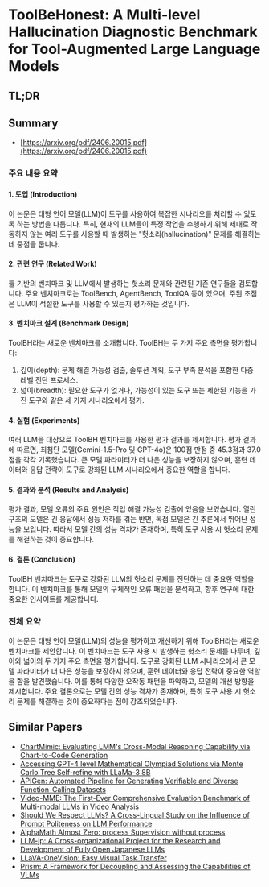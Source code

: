 # ToolBeHonest: A Multi-level Hallucination Diagnostic Benchmark for Tool-Augmented Large Language Models
## TL;DR
## Summary
- [https://arxiv.org/pdf/2406.20015.pdf](https://arxiv.org/pdf/2406.20015.pdf)

### 주요 내용 요약

#### 1. 도입 (Introduction)
이 논문은 대형 언어 모델(LLM)이 도구를 사용하여 복잡한 시나리오를 처리할 수 있도록 하는 방법을 다룹니다. 특히, 현재의 LLM들이 특정 작업을 수행하기 위해 제대로 작동하지 않는 여러 도구를 사용할 때 발생하는 "헛소리(hallucination)" 문제를 해결하는 데 중점을 둡니다.

#### 2. 관련 연구 (Related Work)
툴 기반의 벤치마크 및 LLM에서 발생하는 헛소리 문제와 관련된 기존 연구들을 검토합니다. 주요 벤치마크로는 ToolBench, AgentBench, ToolQA 등이 있으며, 주된 초점은 LLM이 적절한 도구를 사용할 수 있는지 평가하는 것입니다.

#### 3. 벤치마크 설계 (Benchmark Design)
ToolBH라는 새로운 벤치마크를 소개합니다. ToolBH는 두 가지 주요 측면을 평가합니다:
1. 깊이(depth): 문제 해결 가능성 검출, 솔루션 계획, 도구 부족 분석을 포함한 다중 레벨 진단 프로세스.
2. 넓이(breadth): 필요한 도구가 없거나, 가능성이 있는 도구 또는 제한된 기능을 가진 도구와 같은 세 가지 시나리오에서 평가.

#### 4. 실험 (Experiments)
여러 LLM을 대상으로 ToolBH 벤치마크를 사용한 평가 결과를 제시합니다. 평가 결과에 따르면, 최첨단 모델(Gemini-1.5-Pro 및 GPT-4o)은 100점 만점 중 45.3점과 37.0점을 각각 기록했습니다. 큰 모델 파라미터가 더 나은 성능을 보장하지 않으며, 훈련 데이터와 응답 전략이 도구로 강화된 LLM 시나리오에서 중요한 역할을 합니다.

#### 5. 결과와 분석 (Results and Analysis)
평가 결과, 모델 오류의 주요 원인은 작업 해결 가능성 검출에 있음을 보였습니다. 열린 구조의 모델은 긴 응답에서 성능 저하를 겪는 반면, 독점 모델은 긴 추론에서 뛰어난 성능을 보입니다. 따라서 모델 간의 성능 격차가 존재하며, 특히 도구 사용 시 헛소리 문제를 해결하는 것이 중요합니다.

#### 6. 결론 (Conclusion)
ToolBH 벤치마크는 도구로 강화된 LLM의 헛소리 문제를 진단하는 데 중요한 역할을 합니다. 이 벤치마크를 통해 모델의 구체적인 오류 패턴을 분석하고, 향후 연구에 대한 중요한 인사이트를 제공합니다.

### 전체 요약
이 논문은 대형 언어 모델(LLM)의 성능을 평가하고 개선하기 위해 ToolBH라는 새로운 벤치마크를 제안합니다. 이 벤치마크는 도구 사용 시 발생하는 헛소리 문제를 다루며, 깊이와 넓이의 두 가지 주요 측면을 평가합니다. 도구로 강화된 LLM 시나리오에서 큰 모델 파라미터가 더 나은 성능을 보장하지 않으며, 훈련 데이터와 응답 전략이 중요한 역할을 함을 발견했습니다. 이를 통해 다양한 오작동 패턴을 파악하고, 모델의 개선 방향을 제시합니다. 주요 결론으로는 모델 간의 성능 격차가 존재하며, 특히 도구 사용 시 헛소리 문제를 해결하는 것이 중요하다는 점이 강조되었습니다.

## Similar Papers
- [ChartMimic: Evaluating LMM's Cross-Modal Reasoning Capability via Chart-to-Code Generation](2406.09961.md)
- [Accessing GPT-4 level Mathematical Olympiad Solutions via Monte Carlo Tree Self-refine with LLaMa-3 8B](2406.07394.md)
- [APIGen: Automated Pipeline for Generating Verifiable and Diverse Function-Calling Datasets](2406.18518.md)
- [Video-MME: The First-Ever Comprehensive Evaluation Benchmark of Multi-modal LLMs in Video Analysis](2405.21075.md)
- [Should We Respect LLMs? A Cross-Lingual Study on the Influence of Prompt Politeness on LLM Performance](2402.14531.md)
- [AlphaMath Almost Zero: process Supervision without process](2405.03553.md)
- [LLM-jp: A Cross-organizational Project for the Research and Development of Fully Open Japanese LLMs](2407.03963.md)
- [LLaVA-OneVision: Easy Visual Task Transfer](2408.03326.md)
- [Prism: A Framework for Decoupling and Assessing the Capabilities of VLMs](2406.14544.md)
